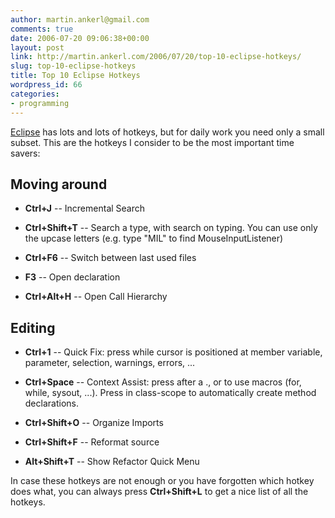 ```yaml
---
author: martin.ankerl@gmail.com
comments: true
date: 2006-07-20 09:06:38+00:00
layout: post
link: http://martin.ankerl.com/2006/07/20/top-10-eclipse-hotkeys/
slug: top-10-eclipse-hotkeys
title: Top 10 Eclipse Hotkeys
wordpress_id: 66
categories:
- programming
---
```


[Eclipse](http://www.eclipse.org/) has lots and lots of hotkeys, but for daily work you need only a small subset. This are the hotkeys I consider to be the most important time savers:
<!-- more -->


## Moving around






  * **Ctrl+J** -- Incremental Search


  * **Ctrl+Shift+T** -- Search a type, with search on typing. You can use only the upcase letters (e.g. type "MIL" to find MouseInputListener)


  * **Ctrl+F6** -- Switch between last used files


  * **F3** -- Open declaration


  * **Ctrl+Alt+H** -- Open Call Hierarchy





## Editing






  * **Ctrl+1** -- Quick Fix: press while cursor is positioned at member variable, parameter, selection, warnings, errors, ...


  * **Ctrl+Space** -- Context Assist: press after a ., or to use macros (for, while, sysout, ...). Press in class-scope to automatically create method declarations.


  * **Ctrl+Shift+O** -- Organize Imports


  * **Ctrl+Shift+F** -- Reformat source


  * **Alt+Shift+T** -- Show Refactor Quick Menu



In case these hotkeys are not enough or you have forgotten which hotkey does what, you can always press **Ctrl+Shift+L** to get a nice list of all the hotkeys.
